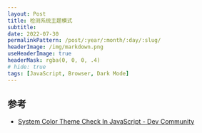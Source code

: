 ```yaml
---
layout: Post
title: 检测系统主题模式
subtitle: 
date: 2022-07-30
permalinkPattern: /post/:year/:month/:day/:slug/
headerImage: /img/markdown.png
useHeaderImage: true
headerMask: rgba(0, 0, 0, .4)
# hide: true
tags: [JavaScript, Browser, Dark Mode]
---
```


## 参考

- [System Color Theme Check In JavaScript - Dev Community](https://dev.to/bibekkakati/system-color-theme-check-in-javascript-1la9)
